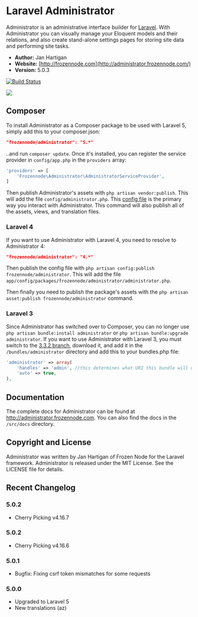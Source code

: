 # Laravel Administrator

Administrator is an administrative interface builder for [Laravel](http://laravel.com). With Administrator you can visually manage your Eloquent models and their relations, and also create stand-alone settings pages for storing site data and performing site tasks.

- **Author:** Jan Hartigan
- **Website:** [http://frozennode.com](http://administrator.frozennode.com/)
- **Version:** 5.0.3

[![Build Status](https://travis-ci.org/FrozenNode/Laravel-Administrator.png?branch=master)](https://travis-ci.org/FrozenNode/Laravel-Administrator)

<img src="https://raw.github.com/FrozenNode/Laravel-Administrator/master/examples/images/overview.jpg" />

## Composer

To install Administrator as a Composer package to be used with Laravel 5, simply add this to your composer.json:

```json
"frozennode/administrator": "5.*"
```

..and run `composer update`.  Once it's installed, you can register the service provider in `config/app.php` in the `providers` array:

```php
'providers' => [
	'Frozennode\Administrator\AdministratorServiceProvider',
]
```

Then publish Administrator's assets with `php artisan vendor:publish`. This will add the file `config/administrator.php`. This [config file](http://administrator.frozennode.com/docs/configuration) is the primary way you interact with Administrator. This command will also publish all of the assets, views, and translation files.

### Laravel 4

If you want to use Administrator with Laravel 4, you need to resolve to Administrator 4:

```json
"frozennode/administrator": "4.*"
```

Then publish the config file with `php artisan config:publish frozennode/administrator`. This will add the file `app/config/packages/frozennode/administrator/administrator.php`.

Then finally you need to publish the package's assets with the `php artisan asset:publish frozennode/administrator` command.

### Laravel 3

Since Administrator has switched over to Composer, you can no longer use `php artisan bundle:install administrator` or `php artisan bundle:upgrade administrator`. If you want to use Administrator with Laravel 3, you must switch to the [3.3.2 branch](https://github.com/FrozenNode/Laravel-Administrator/tree/3.3.2), download it, and add it in the `/bundles/administrator` directory and add this to your bundles.php file:

```php
'administrator' => array(
	'handles' => 'admin', //this determines what URI this bundle will use
	'auto' => true,
),
```

## Documentation

The complete docs for Administrator can be found at http://administrator.frozennode.com. You can also find the docs in the `/src/docs` directory.


## Copyright and License
Administrator was written by Jan Hartigan of Frozen Node for the Laravel framework.
Administrator is released under the MIT License. See the LICENSE file for details.


## Recent Changelog

### 5.0.2
- Cherry Picking v4.16.7

### 5.0.2
- Cherry Picking v4.16.6

### 5.0.1
- Bugfix: Fixing csrf token mismatches for some requests

### 5.0.0
- Upgraded to Laravel 5
- New translations (az)
